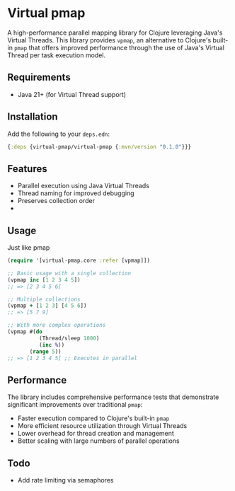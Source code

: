 # Virtual pmap

A high-performance parallel mapping library for Clojure leveraging Java's Virtual Threads. This library provides `vpmap`, an alternative to Clojure's built-in `pmap` that offers improved performance through the use of Java's Virtual Thread per task execution model.

## Requirements

- Java 21+ (for Virtual Thread support)

## Installation

Add the following to your `deps.edn`:

```clojure
{:deps {virtual-pmap/virtual-pmap {:mvn/version "0.1.0"}}}
```

## Features

- Parallel execution using Java Virtual Threads
- Thread naming for improved debugging
- Preserves collection order
- 
## Usage
Just like pmap
```clojure
(require '[virtual-pmap.core :refer [vpmap]])

;; Basic usage with a single collection
(vpmap inc [1 2 3 4 5])
;; => [2 3 4 5 6]

;; Multiple collections
(vpmap + [1 2 3] [4 5 6])
;; => [5 7 9]

;; With more complex operations
(vpmap #(do 
          (Thread/sleep 1000) 
          (inc %)) 
       (range 5))
;; => [1 2 3 4 5] ;; Executes in parallel
```

## Performance

The library includes comprehensive performance tests that demonstrate significant improvements over traditional `pmap`:

- Faster execution compared to Clojure's built-in `pmap`
- More efficient resource utilization through Virtual Threads
- Lower overhead for thread creation and management
- Better scaling with large numbers of parallel operations


## Todo
- Add rate limiting via semaphores
